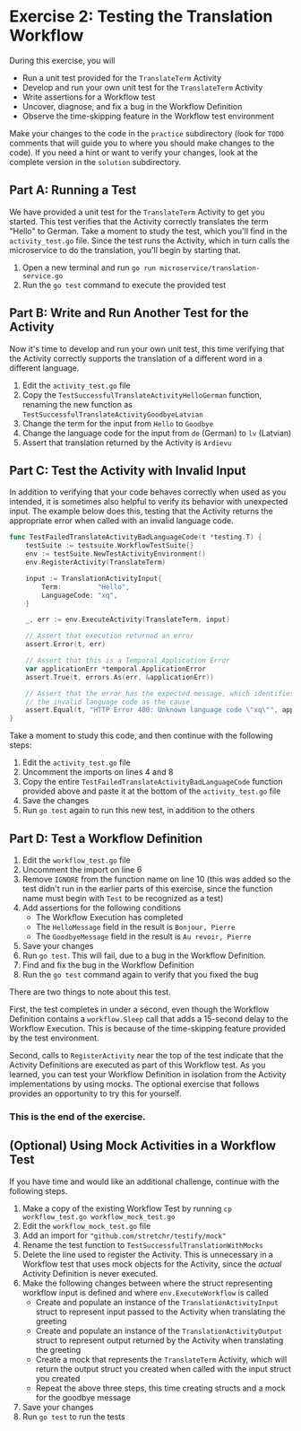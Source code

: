 # Exercise 2: Testing the Translation Workflow
During this exercise, you will

* Run a unit test provided for the `TranslateTerm` Activity
* Develop and run your own unit test for the `TranslateTerm` Activity
* Write assertions for a Workflow test 
* Uncover, diagnose, and fix a bug in the Workflow Definition
* Observe the time-skipping feature in the Workflow test environment

Make your changes to the code in the `practice` subdirectory (look for 
`TODO` comments that will guide you to where you should make changes to 
the code). If you need a hint or want to verify your changes, look at 
the complete version in the `solution` subdirectory.

## Part A: Running a Test

We have provided a unit test for the `TranslateTerm` Activity
to get you started. This test verifies that the Activity correctly 
translates the term "Hello" to German. Take a moment to study the 
test, which you'll find in the `activity_test.go` file. Since the 
test runs the Activity, which in turn calls the microservice to do 
the translation, you'll begin by starting that.

1. Open a new terminal and run `go run microservice/translation-service.go` 
2. Run the `go test` command to execute the provided test

## Part B: Write and Run Another Test for the Activity

Now it's time to develop and run your own unit test, this time 
verifying that the Activity correctly supports the translation 
of a different word in a different language.

1. Edit the `activity_test.go` file
2. Copy the `TestSuccessfulTranslateActivityHelloGerman` function, 
   renaming the new function as `TestSuccessfulTranslateActivityGoodbyeLatvian`
3. Change the term for the input from `Hello` to `Goodbye` 
4. Change the language code for the input from `de` (German) to `lv` (Latvian)
5. Assert that translation returned by the Activity is `Ardievu` 

## Part C: Test the Activity with Invalid Input

In addition to verifying that your code behaves correctly when used as 
you intended, it is sometimes also helpful to verify its behavior with 
unexpected input. The example below does this, testing that the Activity 
returns the appropriate error when called with an invalid language code. 

```go
func TestFailedTranslateActivityBadLanguageCode(t *testing.T) {
	testSuite := testsuite.WorkflowTestSuite{}
	env := testSuite.NewTestActivityEnvironment()
	env.RegisterActivity(TranslateTerm)

	input := TranslationActivityInput{
		Term:         "Hello",
		LanguageCode: "xq",
	}

	_, err := env.ExecuteActivity(TranslateTerm, input)

	// Assert that execution returned an error
	assert.Error(t, err)

	// Assert that this is a Temporal Application Error
	var applicationErr *temporal.ApplicationError
	assert.True(t, errors.As(err, &applicationErr))

	// Assert that the error has the expected message, which identifies
	// the invalid language code as the cause
	assert.Equal(t, "HTTP Error 400: Unknown language code \"xq\"", applicationErr.Message())
}
```

Take a moment to study this code, and then continue with the 
following steps:

1. Edit the `activity_test.go` file
2. Uncomment the imports on lines 4 and 8
3. Copy the entire `TestFailedTranslateActivityBadLanguageCode` function
   provided above and paste it at the bottom of the `activity_test.go` file 
4. Save the changes
5. Run `go test` again to run this new test, in addition to the others


## Part D: Test a Workflow Definition

1. Edit the `workflow_test.go` file
2. Uncomment the import on line 6
3. Remove `IGNORE` from the function name on line 10 (this was added 
   so the test didn't run in the earlier parts of this exercise, since 
   the function name must begin with `Test` to be recognized as a test)
4. Add assertions for the following conditions
   * The Workflow Execution has completed
   * The `HelloMessage` field in the result is `Bonjour, Pierre`
   * The `GoodbyeMessage` field in the result is `Au revoir, Pierre`
5. Save your changes
6. Run `go test`. This will fail, due to a bug in the Workflow Definition.
7. Find and fix the bug in the Workflow Definition
8. Run the `go test` command again to verify that you fixed the bug

There are two things to note about this test.

First, the test completes in under a second, even though the Workflow 
Definition contains a `workflow.Sleep` call that adds a 15-second delay 
to the Workflow Execution. This is because of the time-skipping feature
provided by the test environment.

Second, calls to `RegisterActivity` near the top of the test indicate 
that the Activity Definitions are executed as part of this Workflow 
test. As you learned, you can test your Workflow Definition in isolation 
from the Activity implementations by using mocks. The optional exercise 
that follows provides an opportunity to try this for yourself.


### This is the end of the exercise.


## (Optional) Using Mock Activities in a Workflow Test

If you have time and would like an additional challenge, 
continue with the following steps.

1. Make a copy of the existing Workflow Test by running 
   `cp workflow_test.go workflow_mock_test.go`
2. Edit the `workflow_mock_test.go` file
3. Add an import for `"github.com/stretchr/testify/mock"`
4. Rename the test function to `TestSuccessfulTranslationWithMocks`
5. Delete the line used to register the Activity. 
   This is unnecessary in a Workflow test that uses mock
   objects for the Activity, since the *actual* Activity 
   Definition is never executed.
6. Make the following changes between where the struct representing
   workflow input is defined and where `env.ExecuteWorkflow` is called
   * Create and populate an instance of the `TranslationActivityInput`
     struct to represent input passed to the Activity when translating 
     the greeting
   * Create and populate an instance of the `TranslationActivityOutput`
     struct to represent output returned by the Activity when translating 
     the greeting
   * Create a mock that represents the `TranslateTerm` Activity, 
     which will return the output struct you created when called 
     with the input struct you created
   * Repeat the above three steps, this time creating structs and 
     a mock for the goodbye message
7. Save your changes
8. Run `go test` to run the tests
